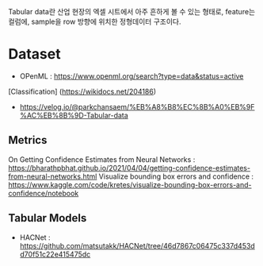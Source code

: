 Tabular data란 산업 현장의 엑셀 시트에서 아주 흔하게 볼 수 있는 형태로, feature는 컬럼에, sample을 row 방향에 위치한 정형데이터 구조이다.

# Dataset
- OPenML : https://www.openml.org/search?type=data&status=active

[Classification]
(https://wikidocs.net/204186)
- https://velog.io/@parkchansaem/%EB%A8%B8%EC%8B%A0%EB%9F%AC%EB%8B%9D-Tabular-data

## Metrics
On Getting Confidence Estimates from Neural Networks : https://bharathpbhat.github.io/2021/04/04/getting-confidence-estimates-from-neural-networks.html
Visualize bounding box errors and confidence : https://www.kaggle.com/code/kretes/visualize-bounding-box-errors-and-confidence/notebook

## Tabular Models
- HACNet :  https://github.com/matsutakk/HACNet/tree/46d7867c06475c337d453dd70f51c22e415475dc
